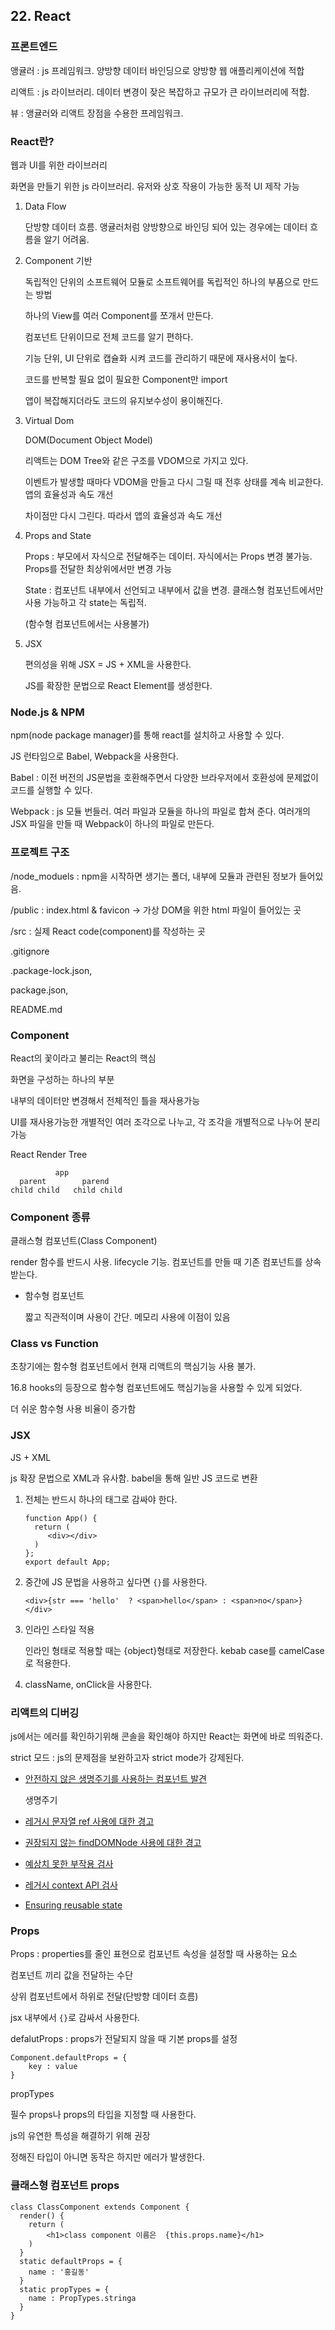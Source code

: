 ## 22. React



### 프론트엔드

앵귤러 : js 프레임워크. 양방향 데이터 바인딩으로 양방향 웹 애플리케이션에 적합

리액트 : js 라이브러리. 데이터 변경이 잦은 복잡하고 규모가 큰 라이브러리에 적합. 

뷰 : 앵귤러와 리액트 장점을 수용한 프레임워크. 



### React란?

웹과 UI를 위한 라이브러리

화면을 만들기 위한 js 라이브러리. 유저와 상호 작용이 가능한 동적 UI 제작 가능

1. Data Flow

   단방향 데이터 흐름. 앵귤러처럼 양방향으로 바인딩 되어 있는 경우에는 데이터 흐름을 알기 어려움.

2. Component 기반

   독립적인 단위의 소프트웨어 모듈로 소프트웨어를 독립적인 하나의 부품으로 만드는 방법

    하나의 View를 여러 Component를 쪼개서 만든다.

   컴포넌트 단위이므로 전체 코드를 알기 편하다. 

   기능 단위, UI 단위로 캡슐화 시켜 코드를 관리하기 때문에 재사용서이 높다.

   코드를 반복할 필요 없이 필요한 Component만 import

   앱이 복잡해지더라도 코드의 유지보수성이 용이해진다.

3. Virtual Dom

   DOM(Document Object Model)

   리액트는 DOM Tree와 같은 구조를 VDOM으로 가지고 있다.

   이벤트가 발생할 때마다 VDOM을 만들고 다시 그릴 때 전후 상태를 계속 비교한다. 앱의 효율성과 속도 개선

   차이점만 다시 그린다. 따라서 앱의 효율성과 속도 개선

4. Props and State

   Props : 부모에서 자식으로 전달해주는 데이터. 자식에서는 Props 변경 불가능. Props를 전달한 최상위에서만 변경 가능

   State : 컴포넌트 내부에서 선언되고 내부에서 값을 변경. 클래스형 컴포넌트에서만 사용 가능하고 각 state는 독립적.

   (함수형 컴포넌트에서는 사용불가)

5. JSX

   편의성을 위해 JSX = JS + XML을 사용한다.

   JS를 확장한 문법으로 React Element를 생성한다.



### Node.js & NPM

npm(node package manager)를 통해 react를 설치하고 사용할 수 있다.

JS 런타임으로 Babel, Webpack을 사용한다. 

Babel : 이전 버전의 JS문법을 호환해주면서 다양한 브라우저에서 호환성에 문제없이 코드를 실행할 수 있다.

Webpack : js 모듈 번들러. 여러 파일과 모듈을 하나의 파일로 합쳐 준다. 여러개의 JSX 파일을 만들 때 Webpack이 하나의 파일로 만든다. 



### 프로젝트 구조

/node_moduels : npm을 시작하면 생기는 폴더, 내부에 모듈과 관련된 정보가 들어있음.

/public : index.html & favicon -> 가상 DOM을 위한 html 파일이 들어있는 곳

/src : 실제 React code(component)를 작성하는 곳

.gitignore

.package-lock.json, 

package.json, 

README.md



### Component

React의 꽃이라고 불리는 React의 핵심

화면을 구성하는 하나의 부분

내부의 데이터만 변경해서 전체적인 틀을 재사용가능

UI를 재사용가능한 개별적인 여러 조각으로 나누고, 각 조각을 개별적으로 나누어 분리 가능

React Render Tree

```
          app
  parent        parend
child child   child child
```

### Component 종류

클래스형 컴포넌트(Class Component)

render 함수를 반드시 사용. lifecycle 기능. 컴포넌트를 만들 때 기존 컴포넌트를 상속받는다.

* 함수형 컴포넌트

  짧고 직관적이며 사용이 간단. 메모리 사용에 이점이 있음



### Class vs Function

초창기에는 함수형 컴포넌트에서 현재 리액트의 핵심기능 사용 불가.

16.8 hooks의 등장으로 함수형 컴포넌트에도 핵심기능을 사용할 수 있게 되었다.

더 쉬운 함수형 사용 비율이 증가함



### JSX

JS + XML

js 확장 문법으로 XML과 유사함. babel을 통해 일반 JS 코드로 변환

1. 전체는 반드시 하나의 태그로 감싸야 한다.

   ```react
   function App() {
     return (
     	<div></div>
     )
   };
   export default App;
   ```

   

2. 중간에 JS 문법을 사용하고 싶다면 `{}`를 사용한다.

   ```react
   <div>{str === 'hello'  ? <span>hello</span> : <span>no</span>}</div>
   ```

3. 인라인 스타일 적용

   인라인 형태로 적용할 때는 {object}형태로 저장한다. kebab case를 camelCase로 적용한다.

4. className, onClick을 사용한다.



### 리액트의 디버깅

js에서는 에러를 확인하기위해 콘솔을 확인해야 하지만 React는 화면에 바로 띄워준다.

strict 모드 : js의 문제점을 보완하고자 strict mode가 강제된다.

- [안전하지 않은 생명주기를 사용하는 컴포넌트 발견](https://ko.legacy.reactjs.org/docs/strict-mode.html#identifying-unsafe-lifecycles)

  생명주기

- [레거시 문자열 ref 사용에 대한 경고](https://ko.legacy.reactjs.org/docs/strict-mode.html#warning-about-legacy-string-ref-api-usage)

  

- [권장되지 않는 findDOMNode 사용에 대한 경고](https://ko.legacy.reactjs.org/docs/strict-mode.html#warning-about-deprecated-finddomnode-usage)

- [예상치 못한 부작용 검사](https://ko.legacy.reactjs.org/docs/strict-mode.html#detecting-unexpected-side-effects)

- [레거시 context API 검사](https://ko.legacy.reactjs.org/docs/strict-mode.html#detecting-legacy-context-api)

- [Ensuring reusable state](https://ko.legacy.reactjs.org/docs/strict-mode.html#ensuring-reusable-state)



### Props

Props : properties를 줄인 표현으로 컴포넌트 속성을 설정할 때 사용하는 요소

컴포넌트 끼리 값을 전달하는 수단

상위 컴포넌트에서 하위로 전달(단방향 데이터 흐름)

jsx 내부에서 `{}`로 감싸서 사용한다.

defalutProps : props가 전달되지 않을 때 기본 props를 설정

```react
Component.defaultProps = {
	key : value
}
```

propTypes

필수 props나 props의 타입을 지정할 때 사용한다.

js의 유연한 특성을 해결하기 위해 권장

정해진 타입이 아니면 동작은 하지만 에러가 발생한다.



### 클래스형 컴포넌트 props

```react
class ClassComponent extends Component {
  render() {
    return (
    	<h1>class component 이름은  {this.props.name}</h1>
    )
  }
  static defaultProps = {
    name : '홍길동'
  }
  static propTypes = {
    name : PropTypes.stringa
  }
}
```



